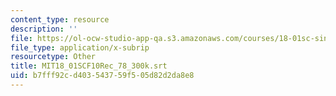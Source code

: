 ```yaml
---
content_type: resource
description: ''
file: https://ol-ocw-studio-app-qa.s3.amazonaws.com/courses/18-01sc-single-variable-calculus-fall-2010/b7fff92cd403543759f505d82d2da8e8_MIT18_01SCF10Rec_78_300k.srt
file_type: application/x-subrip
resourcetype: Other
title: MIT18_01SCF10Rec_78_300k.srt
uid: b7fff92c-d403-5437-59f5-05d82d2da8e8
---
```

